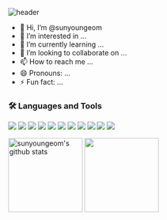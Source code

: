 ![header](https://capsule-render.vercel.app/api?type=waving&color=gradient&height=250&section=header&text=sunyoung&fontSize=90)
<!--
![header](https://capsule-render.vercel.app/api?type=rounded&color=gradient&height=250&section=header&text=sunyoung&fontSize=90)
-->

- 👋 Hi, I’m @sunyoungeom
- 👀 I’m interested in ...
- 🌱 I’m currently learning ...
- 💞️ I’m looking to collaborate on ...
- 📫 How to reach me ...
- 😄 Pronouns: ...
- ⚡ Fun fact: ...



### 🛠 Languages and Tools
<img src="https://img.shields.io/badge/java-007396?style=flat-square&logo=OpenJDK&logoColor=white"/> <img src="https://img.shields.io/badge/JavaScript-F7DF1E?style=flat-square&logo=JavaScript&logoColor=white"/> <img src="https://img.shields.io/badge/HTML5-E34F26?style=flat-square&logo=HTML5&logoColor=white"/>  <img src="https://img.shields.io/badge/CSS3-1572B6?style=flat-square&logo=CSS3&logoColor=white"/>
<img src="https://img.shields.io/badge/spring-6DB33F?style=flat-square&logo=spring&logoColor=white">
<img src="https://img.shields.io/badge/mysql-4479A1?style=flat-square&logo=mysql&logoColor=white">
<img src="https://img.shields.io/badge/Tomcat-F8DC75?style=flat-square&logo=apachetomcat&logoColor=black">
<img src="https://img.shields.io/badge/eclipse-2C2255?style=flat-square&logo=eclipseide&logoColor=white">
<img src="https://img.shields.io/badge/VSCode-007ACC?style=flat-square&logo=visualstudiocode&logoColor=white">
<img src="https://img.shields.io/badge/Git-F05032?style=flat-square&logo=git&logoColor=white">
<img src="https://img.shields.io/badge/postman-FF6C37?style=flat-square&logo=postman&logoColor=white">


<a href="https://github.com/sunyoungeom"><img align="center" style="height:150px" src="https://github-readme-stats.vercel.app/api?username=sunyoungeom&show_icons=true&include_all_commits=true&theme=nord&hide_border=true" alt="sunyoungeom's github stats" /></a>
<a href="https://github.com/sunyoungeom"><img align="center" style="height:150px" src="https://github-readme-stats.vercel.app/api/top-langs/?username=sunyoungeom&layout=compact&theme=nord&hide_border=true" /></a> 



<!---
sunyoungeom/sunyoungeom is a ✨ special ✨ repository because its `README.md` (this file) appears on your GitHub profile.
You can click the Preview link to take a look at your changes.
--->
